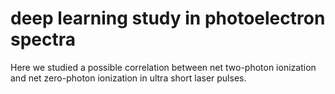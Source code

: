 # deep learning study in photoelectron spectra
Here we studied a possible correlation between net two-photon ionization and net zero-photon ionization
in ultra short laser pulses.
